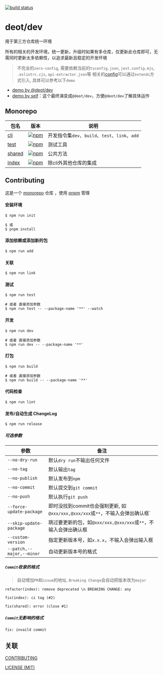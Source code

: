 [ci-image]: https://github.com/deot/dev/actions/workflows/ci.yml/badge.svg?branch=main
[ci-url]: https://github.com/deot/dev/actions/workflows/ci.yml

[![build status][ci-image]][ci-url]

# deot/dev

用于第三方仓库统一环境

所有的相关的开发环境，统一更新，升级时如果有多仓库，仅更新此仓库即可，无需同时更新太多依赖性，以追求最新且稳定的开发环境

> 不完全的`zero-config`, 需要依赖当前的`tsconfig.json`, `jest.config.mjs`, `.eslintrc.cjs`, `api-extractor.json`等
> 相关的[config](packages/cli/config)可以通过`extends`方式引入, 具体可以参考以下`demo`


- [demo by @deot/dev](https://github.com/deot/dev-demo)
- [demo by self](https://github.com/deot/dev-self-demo)：这个最终演变成`@deot/dev`，方便`@deot/dev`了解具体运作

## Monorepo

[npm-cli-image]: https://img.shields.io/npm/v/@deot/dev-cli.svg
[npm-cli-url]: https://www.npmjs.com/package/@deot/dev-cli

[npm-test-image]: https://img.shields.io/npm/v/@deot/dev-test.svg
[npm-test-url]: https://www.npmjs.com/package/@deot/dev-test

[npm-shared-image]: https://img.shields.io/npm/v/@deot/dev-shared.svg
[npm-shared-url]: https://www.npmjs.com/package/@deot/dev-shared

[npm-image]: https://img.shields.io/npm/v/@deot/dev.svg
[npm-url]: https://www.npmjs.com/package/@deot/dev

| 包名                        | 版本                                         | 说明                                     |
| ------------------------- | ------------------------------------------ | -------------------------------------- |
| [cli](packages/cli)       | [![npm][npm-cli-image]][npm-cli-url]       | 开发指令集`dev`、`build`、`test`、`link`、`add` |
| [test](packages/test)     | [![npm][npm-test-image]][npm-test-url]     | 测试工具                                   |
| [shared](packages/shared) | [![npm][npm-shared-image]][npm-shared-url] | 公共方法                                   |
| [index](packages/index)   | [![npm][npm-image]][npm-url]               | 除cli外其他仓库的集成                           |

## Contributing

这是一个 [monorepo](https://en.wikipedia.org/wiki/Monorepo) 仓库 ，使用 [pnpm](https://pnpm.io/) 管理

#### 安装环境

```console
$ npm run init 

$ 或
$ pnpm install
```

#### 添加依赖或添加新的包

```console
$ npm run add
```

#### 关联

```console
$ npm run link
```

#### 测试

```console
$ npm run test

# 或者 直接添加参数
$ npm run test -- --package-name '**' --watch
```

#### 开发

```console
$ npm run dev

# 或者 直接添加参数
$ npm run dev -- --package-name '**'
```

#### 打包

```console
$ npm run build

# 或者 直接添加参数
$ npm run build -- --package-name '**'
```

#### 代码检查

```console
$ npm run lint
```

#### 发布/自动生成 ChangeLog

```console
$ npm run release
```

##### 可选参数

| 参数                        | 备注                                                      |
| ------------------------- | ------------------------------------------------------- |
| `--no-dry-run`            | 默认`dry run`不输出任何文件                                      |
| `--no-tag`                | 默认输出`tag`                                               |
| `--no-publish`            | 默认发布到`npm`                                              |
| `--no-commit`             | 默认提交到`git commit`                                       |
| `--no-push`               | 默认执行`git push`                                          |
| `--force-update-package`  | 即时没找到commit也会强制更新, 如`@xxx/xxx,@xxx/xxx`或`**`，不输入会弹出确认框` |
| `--skip-update-package`   | 跳过要更新的包，如`@xxx/xxx,@xxx/xxx`或`**`，不输入会弹出确认框             |
| `--custom-version`        | 指定更新版本号，如`x.x.x`，不输入会弹出输入框                              |
| `--patch,--major,--minor` | 自动更新版本号的格式                                              |

##### `Commit`收录的格式

> 自动增加`PR`和`issue`的地址, `Breaking Change`会自动把版本改为`major`

```shell
refactor(index): remove deprecated \n BREAKING CHANGE: any

fix(index): ci tag (#2)

fix(shared): error (close #1)
```

##### `Commit`无影响的格式

```shell
fix: invaild commit
```


## 关联

[CONTRIBUTING](./.github/CONTRIBUTING.md)

[LICENSE (MIT)](./LICENSE)